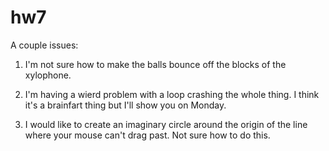 # hw7

A couple issues:

1. I'm not sure how to make the balls bounce off the blocks of the xylophone.

2. I'm having a wierd problem with a loop crashing the whole thing. I think it's a brainfart thing but I'll show you on Monday.

3. I would like to create an imaginary circle around the origin of the line where your mouse can't drag past. Not sure how to do this.
